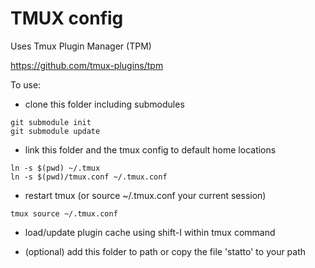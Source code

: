 # TMUX config

Uses Tmux Plugin Manager (TPM)

https://github.com/tmux-plugins/tpm

To use:

* clone this folder including submodules

```
git submodule init
git submodule update
```

* link this folder and the tmux config to default home locations

```
ln -s $(pwd) ~/.tmux
ln -s $(pwd)/tmux.conf ~/.tmux.conf
```

* restart tmux (or source ~/.tmux.conf your current session)

```
tmux source ~/.tmux.conf
```

* load/update plugin cache using shift-I within tmux command

* (optional) add this folder to path or copy the file 'statto' to your path

